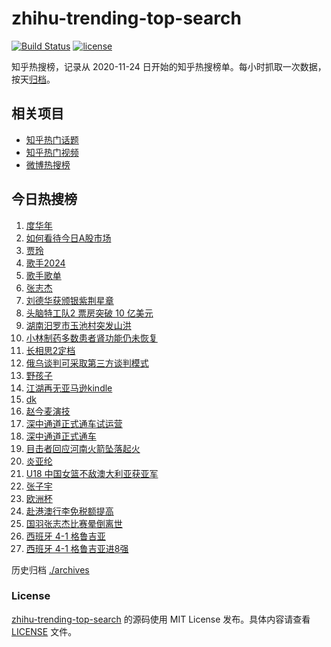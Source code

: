 # zhihu-trending-top-search

[![Build Status](https://github.com/justjavac/zhihu-trending-top-search/workflows/ci/badge.svg?branch=main)](https://github.com/justjavac/zhihu-trending-top-search/actions)
[![license](https://img.shields.io/github/license/justjavac/zhihu-trending-top-search)](https://github.com/justjavac/zhihu-trending-top-search/blob/main/LICENSE)

知乎热搜榜，记录从 2020-11-24 日开始的知乎热搜榜单。每小时抓取一次数据，按天[归档](./archives)。

## 相关项目

- [知乎热门话题](https://github.com/justjavac/zhihu-trending-hot-questions)
- [知乎热门视频](https://github.com/justjavac/zhihu-trending-hot-video)
- [微博热搜榜](https://github.com/justjavac/weibo-trending-hot-search)

## 今日热搜榜

<!-- BEGIN -->
<!-- 最后更新时间 Thu Jul 04 2024 20:14:57 GMT+0800 (China Standard Time) -->

1. [度华年](https://www.zhihu.com/search?q=%E5%BA%A6%E5%8D%8E%E5%B9%B4)
1. [如何看待今日A股市场](https://www.zhihu.com/search?q=%E5%A6%82%E4%BD%95%E7%9C%8B%E5%BE%85%E4%BB%8A%E6%97%A5A%E8%82%A1%E5%B8%82%E5%9C%BA)
1. [贾玲](https://www.zhihu.com/search?q=%E8%B4%BE%E7%8E%B2)
1. [歌手2024](https://www.zhihu.com/search?q=%E6%AD%8C%E6%89%8B2024)
1. [歌手歌单](https://www.zhihu.com/search?q=%E6%AD%8C%E6%89%8B%E6%AD%8C%E5%8D%95)
1. [张志杰](https://www.zhihu.com/search?q=%E5%BC%A0%E5%BF%97%E6%9D%B0)
1. [刘德华获颁银紫荆星章](https://www.zhihu.com/search?q=%E5%88%98%E5%BE%B7%E5%8D%8E%E8%8E%B7%E9%A2%81%E9%93%B6%E7%B4%AB%E8%8D%86%E6%98%9F%E7%AB%A0)
1. [头脑特工队2 票房突破 10 亿美元](https://www.zhihu.com/search?q=%E5%A4%B4%E8%84%91%E7%89%B9%E5%B7%A5%E9%98%9F2%20%E7%A5%A8%E6%88%BF%E7%AA%81%E7%A0%B4%2010%20%E4%BA%BF%E7%BE%8E%E5%85%83)
1. [湖南汨罗市玉池村突发山洪](https://www.zhihu.com/search?q=%E6%B9%96%E5%8D%97%E6%B1%A8%E7%BD%97%E5%B8%82%E7%8E%89%E6%B1%A0%E6%9D%91%E7%AA%81%E5%8F%91%E5%B1%B1%E6%B4%AA)
1. [小林制药多数患者肾功能仍未恢复](https://www.zhihu.com/search?q=%E5%B0%8F%E6%9E%97%E5%88%B6%E8%8D%AF%E5%A4%9A%E6%95%B0%E6%82%A3%E8%80%85%E8%82%BE%E5%8A%9F%E8%83%BD%E4%BB%8D%E6%9C%AA%E6%81%A2%E5%A4%8D)
1. [长相思2定档](https://www.zhihu.com/search?q=%E9%95%BF%E7%9B%B8%E6%80%9D2%E5%AE%9A%E6%A1%A3)
1. [俄乌谈判可采取第三方谈判模式](https://www.zhihu.com/search?q=%E4%BF%84%E4%B9%8C%E8%B0%88%E5%88%A4%E5%8F%AF%E9%87%87%E5%8F%96%E7%AC%AC%E4%B8%89%E6%96%B9%E8%B0%88%E5%88%A4%E6%A8%A1%E5%BC%8F)
1. [野孩子](https://www.zhihu.com/search?q=%E9%87%8E%E5%AD%A9%E5%AD%90)
1. [江湖再无亚马逊kindle](https://www.zhihu.com/search?q=%E6%B1%9F%E6%B9%96%E5%86%8D%E6%97%A0%E4%BA%9A%E9%A9%AC%E9%80%8Akindle)
1. [dk](https://www.zhihu.com/search?q=dk)
1. [赵今麦演技](https://www.zhihu.com/search?q=%E8%B5%B5%E4%BB%8A%E9%BA%A6%E6%BC%94%E6%8A%80)
1. [深中通道正式通车试运营](https://www.zhihu.com/search?q=%E6%B7%B1%E4%B8%AD%E9%80%9A%E9%81%93%E6%AD%A3%E5%BC%8F%E9%80%9A%E8%BD%A6%E8%AF%95%E8%BF%90%E8%90%A5)
1. [深中通道正式通车](https://www.zhihu.com/search?q=%E6%B7%B1%E4%B8%AD%E9%80%9A%E9%81%93%E6%AD%A3%E5%BC%8F%E9%80%9A%E8%BD%A6)
1. [目击者回应河南火箭坠落起火](https://www.zhihu.com/search?q=%E7%9B%AE%E5%87%BB%E8%80%85%E5%9B%9E%E5%BA%94%E6%B2%B3%E5%8D%97%E7%81%AB%E7%AE%AD%E5%9D%A0%E8%90%BD%E8%B5%B7%E7%81%AB)
1. [炎亚纶](https://www.zhihu.com/search?q=%E7%82%8E%E4%BA%9A%E7%BA%B6)
1. [U18 中国女篮不敌澳大利亚获亚军](https://www.zhihu.com/search?q=U18%20%E4%B8%AD%E5%9B%BD%E5%A5%B3%E7%AF%AE%E4%B8%8D%E6%95%8C%E6%BE%B3%E5%A4%A7%E5%88%A9%E4%BA%9A%E8%8E%B7%E4%BA%9A%E5%86%9B)
1. [张子宇](https://www.zhihu.com/search?q=%E5%BC%A0%E5%AD%90%E5%AE%87)
1. [欧洲杯](https://www.zhihu.com/search?q=%E6%AC%A7%E6%B4%B2%E6%9D%AF)
1. [赴港澳行李免税额提高](https://www.zhihu.com/search?q=%E8%B5%B4%E6%B8%AF%E6%BE%B3%E8%A1%8C%E6%9D%8E%E5%85%8D%E7%A8%8E%E9%A2%9D%E6%8F%90%E9%AB%98)
1. [国羽张志杰比赛晕倒离世](https://www.zhihu.com/search?q=%E5%9B%BD%E7%BE%BD%E5%BC%A0%E5%BF%97%E6%9D%B0%E6%AF%94%E8%B5%9B%E6%99%95%E5%80%92%E7%A6%BB%E4%B8%96)
1. [西班牙 4-1 格鲁吉亚](https://www.zhihu.com/search?q=%E8%A5%BF%E7%8F%AD%E7%89%99%204-1%20%E6%A0%BC%E9%B2%81%E5%90%89%E4%BA%9A)
1. [西班牙 4-1 格鲁吉亚进8强](https://www.zhihu.com/search?q=%E8%A5%BF%E7%8F%AD%E7%89%99%204-1%20%E6%A0%BC%E9%B2%81%E5%90%89%E4%BA%9A%E8%BF%9B8%E5%BC%BA)

<!-- END -->

历史归档 [./archives](./archives)

### License

[zhihu-trending-top-search](https://github.com/justjavac/zhihu-trending-top-search) 的源码使用 MIT License
发布。具体内容请查看 [LICENSE](./LICENSE) 文件。
